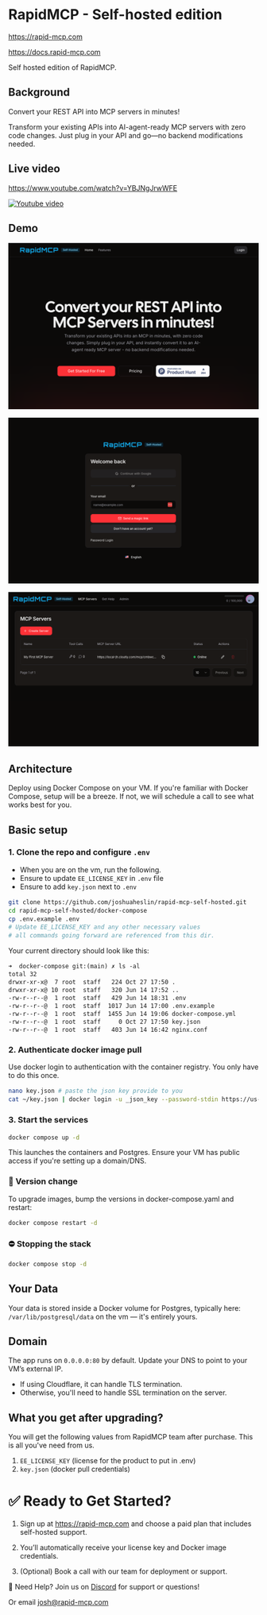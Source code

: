 # RapidMCP - Self-hosted edition

https://rapid-mcp.com

https://docs.rapid-mcp.com

Self hosted edition of RapidMCP. 

## Background

Convert your REST API into MCP servers in minutes!

Transform your existing APIs into AI-agent-ready MCP servers with zero code changes. Just plug in your API and go—no backend modifications needed.

## Live video

https://www.youtube.com/watch?v=YBJNgJrwWFE

[![Youtube video](https://img.youtube.com/vi/YBJNgJrwWFE/0.jpg)](https://www.youtube.com/watch?v=YBJNgJrwWFE)

## Demo

![Home](/assets/screen-1.png)

![Login](/assets/screen-2.png)

![Severs](/assets/screen-3.png)




## Architecture

Deploy using Docker Compose on your VM. If you're familiar with Docker Compose, setup will be a breeze. If not, we will schedule a call to see what works best for you.

## Basic setup

### 1. Clone the repo and configure `.env`

- When you are on the vm, run the following.
- Ensure to update `EE_LICENSE_KEY` in `.env` file
- Ensure to add `key.json` next to `.env`

```bash
git clone https://github.com/joshuaheslin/rapid-mcp-self-hosted.git
cd rapid-mcp-self-hosted/docker-compose
cp .env.example .env
# Update EE_LICENSE_KEY and any other necessary values
# all commands going forward are referenced from this dir.
```

Your current directory should look like this:

```
➜  docker-compose git:(main) ✗ ls -al
total 32
drwxr-xr-x@  7 root  staff   224 Oct 27 17:50 .
drwxr-xr-x@ 10 root  staff   320 Jun 14 17:52 ..
-rw-r--r--@  1 root  staff   429 Jun 14 18:31 .env
-rw-r--r--@  1 root  staff  1017 Jun 14 17:00 .env.example
-rw-r--r--@  1 root  staff  1455 Jun 14 19:06 docker-compose.yml
-rw-r--r--@  1 root  staff     0 Oct 27 17:50 key.json
-rw-r--r--@  1 root  staff   403 Jun 14 16:42 nginx.conf
```

### 2. Authenticate docker image pull

Use docker login to authentication with the container registry. You only have to do this once.

```bash
nano key.json # paste the json key provide to you
cat ~/key.json | docker login -u _json_key --password-stdin https://us-central1-docker.pkg.dev
```

### 3. Start the services

```bash
docker compose up -d
```

This launches the containers and Postgres.
Ensure your VM has public access if you're setting up a domain/DNS.

### 🔁 Version change 

To upgrade images, bump the versions in docker-compose.yaml and restart:

```bash
docker compose restart -d
```


### ⛔ Stopping the stack

```bash
docker compose stop -d
```


## Your Data

Your data is stored inside a Docker volume for Postgres, typically here:
`/var/lib/postgresql/data` on the vm — it's entirely yours.


## Domain

The app runs on `0.0.0.0:80` by default.
Update your DNS to point to your VM’s external IP.

- If using Cloudflare, it can handle TLS termination.
- Otherwise, you'll need to handle SSL termination on the server.


## What you get after upgrading?

You will get the following values from RapidMCP team after purchase. This is all you've need from us.

1) `EE_LICENSE_KEY` (license for the product to put in .env)
2) `key.json`  (docker pull credentials)

# ✅ Ready to Get Started?

1. Sign up at https://rapid-mcp.com and choose a paid plan that includes self-hosted support.

2. You’ll automatically receive your license key and Docker image credentials.

3. (Optional) Book a call with our team for deployment or support.


👋 Need Help? Join us on <a href="https://discord.com/invite/uWnVNj9QEQ">Discord</a> for support or questions!

Or email josh@rapid-mcp.com

